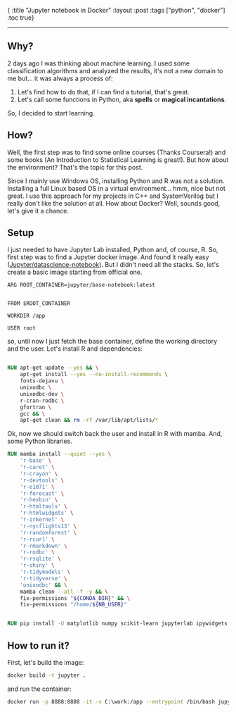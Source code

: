 {
  :title "Jupyter notebook in Docker"
  :layout :post
  :tags ["python", "docker"]
  :toc true}
 
 ---

## Why?

2 days ago I was thinking about machine learning. I used some classification algorithms and analyzed the results, it's not a new domain to me but... it was always a process of:

1. Let's find how to do that, if I can find a tutorial, that's great.
2. Let's call some functions in Python, aka **spells** or **magical incantations**.

So, I decided to start learning.

## How?

Well, the first step was to find some online courses (Thanks Coursera!) and some books (An Introduction to Statistical Learning is great!). But how about the environment? That's the topic for this post.

Since I mainly use Windows OS, installing Python and R was not a solution. Installing a full Linux based OS in a virtual environment... hmm, nice but not great. I use this approach for my projects in C++ and SystemVerilog but I really don't like the solution at all. How about Docker? Well, sounds good, let's give it a chance.

## Setup

I just needed to have Jupyter Lab installed, Python and, of course, R. So, first step was to find a Jupyter docker image. And found it really easy ([Jupyter/datascience-notebook](https://hub.docker.com/r/jupyter/datascience-notebook)). But I didn't need all the stacks. So, let's create a basic image starting from official one.

```docker
ARG ROOT_CONTAINER=jupyter/base-notebook:latest


FROM $ROOT_CONTAINER

WORKDIR /app

USER root

```
so, until now I just fetch the base container, define the working directory and the user. Let's install R and dependencies:

```dockerfile

RUN apt-get update --yes && \
    apt-get install --yes --no-install-recommends \
    fonts-dejavu \
    unixodbc \
    unixodbc-dev \
    r-cran-rodbc \
    gfortran \
    gcc && \
    apt-get clean && rm -rf /var/lib/apt/lists/*
```

Ok, now we should switch back the user and install in R with mamba. And, some Python libraries.

```dockerfile
RUN mamba install --quiet --yes \
    'r-base' \
    'r-caret' \
    'r-crayon' \
    'r-devtools' \
    'r-e1071' \
    'r-forecast' \
    'r-hexbin' \
    'r-htmltools' \
    'r-htmlwidgets' \
    'r-irkernel' \
    'r-nycflights13' \
    'r-randomforest' \
    'r-rcurl' \
    'r-rmarkdown' \
    'r-rodbc' \
    'r-rsqlite' \
    'r-shiny' \
    'r-tidymodels' \
    'r-tidyverse' \
    'unixodbc' && \
    mamba clean --all -f -y && \
    fix-permissions "${CONDA_DIR}" && \
    fix-permissions "/home/${NB_USER}"


RUN pip install -U matplotlib numpy scikit-learn jupyterlab ipywidgets ipympl
```

## How to run it?

First, let's build the image:

```sh
docker build -t jupyter .
```

and run the container:

```sh
docker run -p 8888:8888 -it -v C:\work:/app --entrypoint /bin/bash jupyter
```